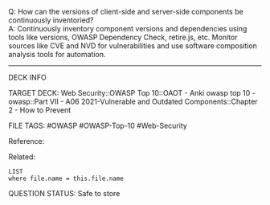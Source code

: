 Q: How can the versions of client-side and server-side components be continuously inventoried?  
A: Continuously inventory component versions and dependencies using tools like versions, OWASP Dependency Check, retire.js, etc. Monitor sources like CVE and NVD for vulnerabilities and use software composition analysis tools for automation.
<!--ID: 1697070651428-->

---

DECK INFO

TARGET DECK: Web Security::OWASP Top 10::OAOT - Anki owasp top 10 - owasp::Part VII - A06 2021-Vulnerable and Outdated Components::Chapter 2 - How to Prevent

FILE TAGS: #OWASP #OWASP-Top-10 #Web-Security

Reference:

Related:

```dataview
LIST
where file.name = this.file.name
```

QUESTION STATUS: Safe to store